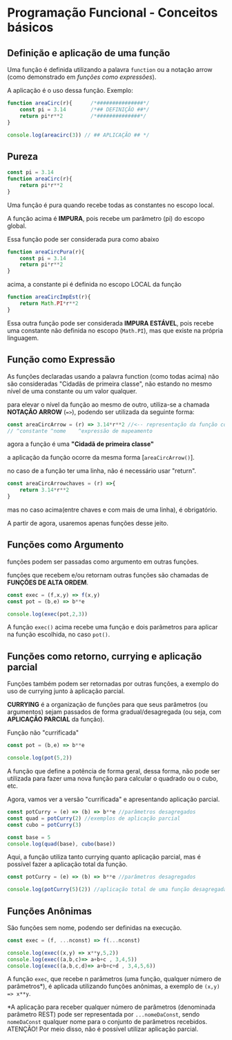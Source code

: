 # Programação Funcional - Conceitos básicos

## Definição e aplicação de uma função

Uma função é definida utilizando a palavra ```function``` ou a notação arrow (como demonstrado em _funções como expressões_).

A aplicação é o uso dessa função. Exemplo:

```js
function areaCirc(r){      /*###############*/
    const pi = 3.14        /*## DEFINIÇÃO ##*/
    return pi*r**2         /*##############*/
}

console.log(areacirc(3)) // ## APLICAÇÃO ## */
```

## Pureza

```js
const pi = 3.14
function areaCirc(r){
    return pi*r**2
}
```
Uma função é pura quando recebe todas as constantes no escopo local.

A função acima é **IMPURA**, pois recebe um parâmetro (pi) do escopo global.

Essa função pode ser considerada pura como abaixo

```js
function areaCircPura(r){
    const pi = 3.14
    return pi*r**2
}
```

acima, a constante pi é definida no escopo LOCAL da função

```js
function areaCircImpEst(r){
    return Math.PI*r**2
}
```
Essa outra função pode ser considerada **IMPURA ESTÁVEL**, pois recebe uma constante não definida no escopo (```Math.PI```), mas que existe na própria linguagem.


## Função como Expressão
As funções declaradas usando a palavra function (como todas acima) não são consideradas "Cidadãs de primeira classe", não estando no mesmo nível de uma constante ou um valor qualquer.

para elevar o nível da função ao mesmo de outro, utiliza-se a chamada **NOTAÇÃO ARROW** (```=>```),
podendo ser utilizada da seguinte forma:

```js
const areaCircArrow = (r) => 3.14*r**2 //<-- representação da função como expressão
// ^constante ^nome    ^expressão de mapeamento
```

agora a função é uma **"Cidadã de primeira classe"**

a aplicação da função ocorre da mesma forma [```areaCircArrow()```].

no caso de a função ter uma linha, não é necessário usar "return".

```js
const areaCircArrowchaves = (r) =>{
    return 3.14*r**2
}
```

mas no caso acima(entre chaves e com mais de uma linha), é obrigatório.

A partir de agora, usaremos apenas funções desse jeito.


## Funções como Argumento

funções podem ser passadas como argumento em outras funções.

funções que recebem e/ou retornam outras funções são chamadas de **FUNÇÕES DE ALTA ORDEM**.

```js
const exec = (f,x,y) => f(x,y)
const pot = (b,e) => b**e

console.log(exec(pot,2,3))
```

A função ```exec()``` acima recebe uma função e dois parâmetros para aplicar na função escolhida, no caso ```pot()```.

## Funções como retorno, currying e aplicação parcial

Funções também podem ser retornadas por outras funções, a exemplo do uso de currying junto à aplicação parcial.

**CURRYING** é a organização de funções para que seus parâmetros (ou argumentos) sejam passados de forma gradual/desagregada (ou seja, com **APLICAÇÃO PARCIAL** da função).

Função não "currificada"
```js
const pot = (b,e) => b**e

console.log(pot(5,2))
```

A função que define a potência de forma geral, dessa forma, não pode ser utilizada para fazer uma nova função para calcular o quadrado ou o cubo, etc.

Agora, vamos ver a versão "currificada" e apresentando aplicação parcial.

```js
const potCurry = (e) => (b) => b**e //parâmetros desagregados
const quad = potCurry(2) //exemplos de aplicação parcial
const cubo = potCurry(3)

const base = 5
console.log(quad(base), cubo(base))
```
Aqui, a função utiliza tanto currying quanto aplicação parcial, mas é possível fazer a aplicação total da função.

```js
const potCurry = (e) => (b) => b**e //parâmetros desagregados

console.log(potCurry(5)(2)) //aplicação total de uma função desagregada
```

## Funções Anônimas

São funções sem nome, podendo ser definidas na execução.

```js
const exec = (f, ...nconst) => f(...nconst)

console.log(exec((x,y) => x**y,5,2))
console.log(exec((a,b,c)=> a+b+c , 3,4,5))
console.log(exec((a,b,c,d)=> a+b+c+d , 3,4,5,6))
```

A função ```exec```, que recebe n parâmetros (uma função, qualquer número de parâmetros*), é aplicada utilizando funções anônimas, a exemplo de ```(x,y) => x**y```.

*A aplicação para receber qualquer número de parâmetros (denominada parâmetro REST) pode ser representada por ```...nomeDaConst```, sendo ```nomeDaConst``` qualquer nome para o conjunto de parâmetros recebidos. ATENÇÃO! Por meio disso, não é possível utilizar aplicação parcial.